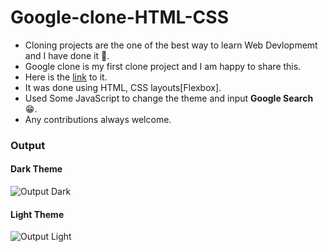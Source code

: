 # Google-clone-HTML-CSS
- Cloning projects are the one of the best way to learn Web Devlopmemt and I have done it 🤩.
- Google clone is my first clone project and I am happy to share this.
- Here is the <a href="https://zilladeepak.github.io/Google-Clone/" target="_blank">link</a> to it.
- It was done using HTML, CSS layouts[Flexbox].
- Used Some JavaScript to change the theme and input **Google Search** 😁.
- Any contributions always welcome.

### Output

#### Dark Theme
![Output Dark](https://user-images.githubusercontent.com/78230969/202848332-d4976b99-fce5-49e4-84cd-25355465703e.png)

#### Light Theme
![Output Light](https://user-images.githubusercontent.com/78230969/202848336-13571e11-0b2a-4e48-b395-9c9570991d78.png)


